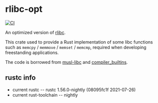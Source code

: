# rlibc-opt

[![CI](https://github.com/rcore-os/rlibc-opt/workflows/CI/badge.svg?branch=master)](https://github.com/rcore-os/rlibc-opt/actions)

An optimized version of [rlibc](https://github.com/alexcrichton/rlibc).

This crate used to provide a Rust implementation of some libc functions such as `memcpy` / `memmove` / `memset` / `memcmp`, required when developing freestanding applications.

The code is borrowed from [musl-libc](https://musl.libc.org) and [compiler_builtins](https://github.com/rust-lang/compiler-builtins).


## rustc info
- current rustc -- rustc 1.56.0-nightly (08095fc1f 2021-07-26)
- current rust-toolchain -- nightly

